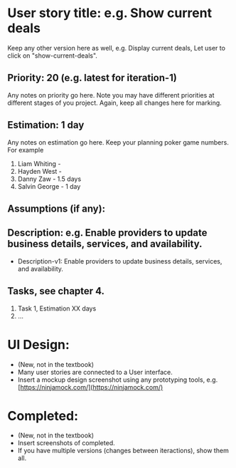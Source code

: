 # User story title: e.g. Show current deals

Keep any other version here as well, e.g. Display current deals, Let user to click on "show-current-deals".

## Priority: 20 (e.g. latest for iteration-1)
Any notes on priority go here. 
Note you may have different priorities at different stages of you project.
Again, keep all changes here for marking.

## Estimation: 1 day
Any notes on estimation go here. Keep your planning poker game numbers. For example
1. Liam Whiting - 
2. Hayden West - 
3. Danny Zaw - 1.5 days
4. Salvin George - 1 day

## Assumptions (if any):

## Description: e.g. Enable providers to update business details, services, and availability.

* Description-v1: Enable providers to update business details, services, and availability.

## Tasks, see chapter 4.

1. Task 1, Estimation XX days
2. ...


# UI Design:
* (New, not in the textbook) 
* Many user stories are connected to a User interface.
* Insert a mockup design screenshot using any prototyping tools, e.g. [https://ninjamock.com/](https://ninjamock.com/)

# Completed:
* (New, not in the textbook) 
* Insert screenshots of completed. 
* If you have multiple versions (changes between iteractions), show them all.

